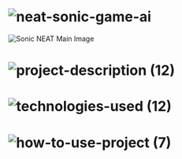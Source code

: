 <!-- Project Name -->
# ![neat-sonic-game-ai](https://user-images.githubusercontent.com/95453430/162596600-14d12dd7-3281-4318-9a28-776e3ad26982.svg)

<!-- Project Images -->
![Sonic NEAT Main Image](https://user-images.githubusercontent.com/95453430/162623655-51cfc6a2-8f28-43fb-8829-520a85f0d73d.png)

<!-- Project Description -->
# ![project-description (12)](https://user-images.githubusercontent.com/95453430/162596605-119622a6-4a48-467f-9a98-4efba1f8f156.svg)

<!-- Project Tech-Stack -->
# ![technologies-used (12)](https://user-images.githubusercontent.com/95453430/162596608-5c03c937-8d74-4333-b3d9-499747e432ad.svg)

<!-- How To Use Project-->
# ![how-to-use-project (7)](https://user-images.githubusercontent.com/95453430/162596610-3abbcdb3-59c3-4357-a1d4-6384d668bad0.svg)
